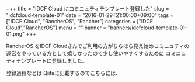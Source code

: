 +++
title = "IDCF Cloud にコミニュティテンプレート登録した"
slug = "idcfcloud-template-01"
date = "2016-01-29T21:00:00+09:00"
tags = ["IDCF Cloud", "RancherOS", "Rancher"]
categories = ["IDCF Cloud","RancherOS"]
menu = ""
banner = "banners/idcfcloud-template-01-01.png"
+++

RancherOS をIDCF Cloudさんでご利用の方がちらほら見え始めコミニュティの運営をやっている方として嬉しかったので少し使いやすくするために コミニュティテンプレートに登録しました。

登録過程などは Qiitaに記載するのでこちらには、